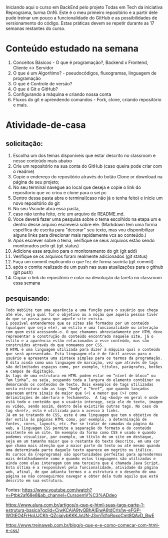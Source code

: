 Iniciando aqui o curso em BackEnd pelo projeto Todas em Tech da iniciativa Reprograma, turma On16. Este é o meu primeiro repositório e a partir dele pude treinar um pouco a funcionalidade do GitHub e as possibilidades de versionamento do código. Estas práticas devem se repetir durante as 17 semanas restantes do curso.
# Conteúdo estudado na semana
1. Conceitos Básicos - O que é programação?, Backend x Frontend, Cliente <-> Servidor
2. O que é um Algorítimo? - pseudocódigos, fluxogramas, linguagem de programação
3. O que é Controle de versão?
4. O que é Git e GitHub?
5. Configurando a máquina e criando nossa conta
6. Fluxos do git e aprendendo comandos - Fork, clone, criando repositório e mais.

# Atividade-de-casa
 ## solicitação:
1. Escolha um dos temas disponíveis que estar descrito no classroom e nesse conteúdo mais abaixo
2. Crie um repositório na sua conta do GitHub (caso queira pode criar com o readme)
3. Copie o endereço do repositório através do botão Clone or download na página de seu projeto;
4. No seu terminal navegue ao local que deseja e copie o link do repositorio que vc criou e clone para o sei pc
5. Dentro dessa pasta abra o terminal(caso não já o tenha feito) e inicie um novo repositório do git
6. No seu Vscode abra essa pasta,
7.  caso não tenha feito, crie um arquivo de README.md.
8. Voce deverá fazer uma pesquisa sobre o tema escolhido na etapa um e dentro desse arquivo escreverá sobre ele. (Markdown tem uma forma espeĩfica de escrita para "decorar" seu texto, mas vou disponibilizar alguns links para direcionar mais rapidamente vcs ao conteúdo.)
9. Após escrever sobre o tema, verifique se seus arquivos estão sendo monitorados pelo git (git status)
10. Adicione esse arquivo para o monitoramento do git (git add)
11. Verifique se os arquivos foram realmente adicionados (git status)
12. Faça um commit explicando o que fez de forma sucinta (git commit)
13. após o comite realizado de um push nas suas atualizações para o github (git push)
14. Copiar o link do repositório e colar na devolução da tarefa no classroom essa semana

## pesquisando: 

	Todo WebSite tem uma aparência e uma função para o usuário que chega até ele, seja qual for o objetivo ou a noção que aquela pessoa tiver do que se passa para que aquele site exista. 
	É possível entendermos que os sites são formados por um conteúdo (qualquer que seja ele), um estilo e uma funcionalidade ou interação com quem está acessando-o. O que chamamos abreviadamente por HTML deve representar a construção do conteúdo encontrado naquele site, já o estilo e a aparência estão relacionados a esse conteúdo, mas são construídos através do que nomeamos por CSS.
	O HTML é uma linguagem utilizada para dizer à máquina qual o conteúdo que será apresentado. Esta linguagem ela é de fácil acesso para o usuário e apresenta uma sintaxe simples para os termos da programação. É dita ainda como uma linguagem de marcação, vez que através de tags são delimitados espaços como, por exemplo, títulos, parágrafos, botões e campos de digitação. 
	As tags de uma estrutura em HTML podem estar em “nível de bloco” ou “em linha”, ou seja, ocupando toda a largura do elemento contêiner ou demarcando os conteúdos de texto. Dois exemplos de tags utilizadas nesta estrutura são as tags “body” e “href”, que quando lançadas aparecem entre sinais de maior que (<) e menor que (>) como delimitações de abertura e fechamento.  A tag <body> em geral é onde está todo o conteúdo que o usuário interage, seja ele de texto, imagem ou vídeo, sendo assim, dentro dele existirão outras tags. No caso da tag <href>, esta é utilizada para o acesso à links.
	Já em se tratando do CSS, este é uma linguagem que tem o objetivo de dar estilo às páginas HTML como, por exemplo, a determinação de fontes, cores, layouts, etc. Por se tratar de camadas da página da web, a linguagem CSS permite a separação do formato e do conteúdo existente em um site. Um exemplo da forma como CSS é usado é quando podemos visualizar, por exemplo, um título de um site em destaque, seja em um tamanho maior que o restante do texto descrito, em uma cor que chama mais atenção que a maior parte do texto ou até mesmo quando uma determinada parte daquele texto aparece em negrito ou itálico.
	Os cursos da {reprograma} são oportunidades perfeitas para aprendermos mais detalhadamente como e quando estas linguagens são utilizadas e ainda como elas interagem com uma terceira que é chamada Java Script. Esta última é a responsável pela funcionalidade, atividade da página web, afinal, de que adianta termos o a estrutura e o desenho de uma página se não conseguirmos navegar e obter dela tudo aquilo que está descrito em sua estrutura.

Fontes:
https://www.youtube.com/watch?v=Ptbk2af68e8&ab_channel=CursoemV%C3%ADdeo

https://www.alura.com.br/artigos/o-que-e-html-suas-tags-parte-1-estrutura-basica?gclid=CjwKCAiA9tyQBhAIEiwA6tdCrIs1w-eFGP-WOtEO4FrHqUJCKh-QZcjajybKKKJxUN-J3vnTd1oRqxoCmt8QAvD_BwE

https://www.treinaweb.com.br/blog/o-que-e-e-como-comecar-com-html-e-css/
